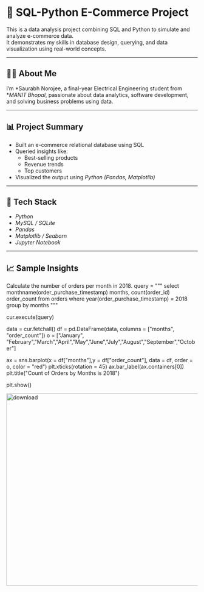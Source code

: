 # 🛒 SQL-Python E-Commerce Project

This is a data analysis project combining SQL and Python to simulate and analyze e-commerce data.  
It demonstrates my skills in database design, querying, and data visualization using real-world concepts.

---

## 👨‍💻 About Me

I’m *Saurabh Norojee, a final-year Electrical Engineering student from **MANIT Bhopal*, passionate about data analytics, software development, and solving business problems using data.

---

## 📊 Project Summary

- Built an e-commerce relational database using SQL
- Queried insights like:
  - Best-selling products
  - Revenue trends
  - Top customers
- Visualized the output using *Python (Pandas, Matplotlib)*

---

## 🧰 Tech Stack

- *Python*
- *MySQL / SQLite*
- *Pandas*
- *Matplotlib / Seaborn*
- *Jupyter Notebook*

---

## 📈 Sample Insights
Calculate the number of orders per month in 2018.
query = """ select monthname(order_purchase_timestamp) months, count(order_id) order_count
from orders where year(order_purchase_timestamp) = 2018
group by months
"""

cur.execute(query)

data = cur.fetchall()
df = pd.DataFrame(data, columns = ["months", "order_count"])
o = ["January", "February","March","April","May","June","July","August","September","October"]

ax = sns.barplot(x = df["months"],y =  df["order_count"], data = df, order = o, color = "red")
plt.xticks(rotation = 45)
ax.bar_label(ax.containers[0])
plt.title("Count of Orders by Months is 2018")

plt.show()

<img width="580" height="505" alt="download" src="https://github.com/user-attachments/assets/8451d483-a620-41c8-9148-b6c7c683e219" />


